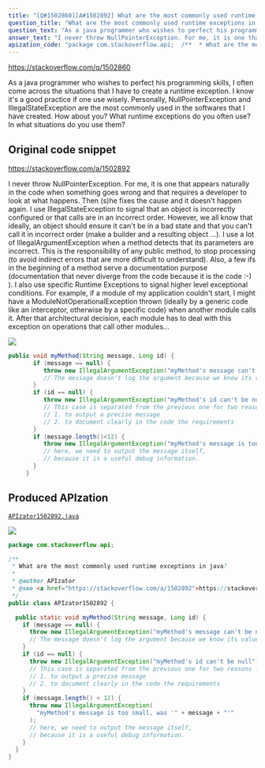```yaml
---
title: "[Q#1502860][A#1502892] What are the most commonly used runtime exceptions in java?"
question_title: "What are the most commonly used runtime exceptions in java?"
question_text: "As a java programmer who wishes to perfect his programming skills, I often come across the situations that I have to create a runtime exception. I know it's a good practice if one use wisely. Personally, NullPointerException and IllegalStateException are the most commonly used in the softwares that I have created. How about you? What runtime exceptions do you often use? In what situations do you use them?"
answer_text: "I never throw NullPointerException. For me, it is one that appears naturally in the code when something goes wrong and that requires a developer to look at what happens. Then (s)he fixes the cause and it doesn't happen again. I use IllegalStateException to signal that an object is incorrectly configured or that calls are in an incorrect order. However, we all know that ideally, an object should ensure it can't be in a bad state and that you can't call it in incorrect order (make a builder and a resulting object ...). I use a lot of IllegalArgumentException when a method detects that its parameters are incorrect. This is the responsibility of any public method, to stop processing (to avoid indirect errors that are more difficult to understand). Also, a few ifs in the beginning of a method serve a documentation purpose (documentation that never diverge from the code because it is the code :-) ). I also use specific Runtime Exceptions to signal higher level exceptional conditions. For example, if a module of my application couldn't start, I might have a ModuleNotOperationalException thrown (ideally by a generic code like an interceptor, otherwise by a specific code) when another module calls it. After that architectural decision, each module has to deal with this exception on operations that call other modules..."
apization_code: "package com.stackoverflow.api;  /**  * What are the most commonly used runtime exceptions in java?  *  * @author APIzator  * @see <a href=\"https://stackoverflow.com/a/1502892\">https://stackoverflow.com/a/1502892</a>  */ public class APIzator1502892 {    public static void myMethod(String message, Long id) {     if (message == null) {       throw new IllegalArgumentException(\"myMethod's message can't be null\");       // The message doesn't log the argument because we know its value, it is null.     }     if (id == null) {       throw new IllegalArgumentException(\"myMethod's id can't be null\");       // This case is separated from the previous one for two reasons :       // 1. to output a precise message       // 2. to document clearly in the code the requirements     }     if (message.length() < 12) {       throw new IllegalArgumentException(         \"myMethod's message is too small, was '\" + message + \"'\"       );       // here, we need to output the message itself,       // because it is a useful debug information.     }   } }"
---
```


https://stackoverflow.com/q/1502860

As a java programmer who wishes to perfect his programming skills, I often come across the situations that I have to create a runtime exception. I know it&#x27;s a good practice if one use wisely.
Personally, NullPointerException and IllegalStateException are the most commonly used in the softwares that I have created. How about you?
What runtime exceptions do you often use? In what situations do you use them?



## Original code snippet

https://stackoverflow.com/a/1502892

I never throw NullPointerException. For me, it is one that appears naturally in the code when something goes wrong and that requires a developer to look at what happens. Then (s)he fixes the cause and it doesn&#x27;t happen again.
I use IllegalStateException to signal that an object is incorrectly configured or that calls are in an incorrect order. However, we all know that ideally, an object should ensure it can&#x27;t be in a bad state and that you can&#x27;t call it in incorrect order (make a builder and a resulting object ...).
I use a lot of IllegalArgumentException when a method detects that its parameters are incorrect. This is the responsibility of any public method, to stop processing (to avoid indirect errors that are more difficult to understand). Also, a few ifs in the beginning of a method serve a documentation purpose (documentation that never diverge from the code because it is the code :-) ).
I also use specific Runtime Exceptions to signal higher level exceptional conditions.
For example, if a module of my application couldn&#x27;t start, I might have a ModuleNotOperationalException thrown (ideally by a generic code like an interceptor, otherwise by a specific code) when another module calls it. After that architectural decision, each module has to deal with this exception on operations that call other modules...

<div class="code-logo"><img src="/stackoverflow.png" /></div>

```java
public void myMethod(String message, Long id) {
       if (message == null) {
          throw new IllegalArgumentException("myMethod's message can't be null");
          // The message doesn't log the argument because we know its value, it is null.
       }
       if (id == null) {
          throw new IllegalArgumentException("myMethod's id can't be null");
          // This case is separated from the previous one for two reasons :
          // 1. to output a precise message
          // 2. to document clearly in the code the requirements
       }
       if (message.length()<12) {
          throw new IllegalArgumentException("myMethod's message is too small, was '" + message + "'");
          // here, we need to output the message itself, 
          // because it is a useful debug information.
       }
     }
```

## Produced APIzation

[`APIzator1502892.java`](https://github.com/pasqualesalza/apization-temp/raw/main/data/search/APIzator1502892.java)

<div class="code-logo"><img src="/apizator.png" /></div>

```java
package com.stackoverflow.api;

/**
 * What are the most commonly used runtime exceptions in java?
 *
 * @author APIzator
 * @see <a href="https://stackoverflow.com/a/1502892">https://stackoverflow.com/a/1502892</a>
 */
public class APIzator1502892 {

  public static void myMethod(String message, Long id) {
    if (message == null) {
      throw new IllegalArgumentException("myMethod's message can't be null");
      // The message doesn't log the argument because we know its value, it is null.
    }
    if (id == null) {
      throw new IllegalArgumentException("myMethod's id can't be null");
      // This case is separated from the previous one for two reasons :
      // 1. to output a precise message
      // 2. to document clearly in the code the requirements
    }
    if (message.length() < 12) {
      throw new IllegalArgumentException(
        "myMethod's message is too small, was '" + message + "'"
      );
      // here, we need to output the message itself,
      // because it is a useful debug information.
    }
  }
}

```